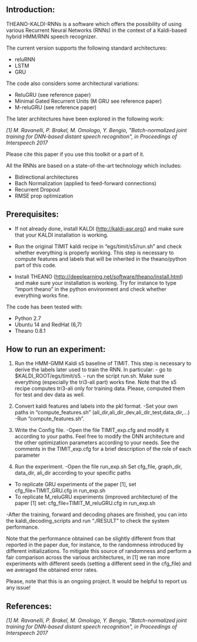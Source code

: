 ## Introduction:

THEANO-KALDI-RNNs is a software which offers the possibility of using various Recurrent Neural Networks (RNNs) in the context of a Kaldi-based hybrid HMM/RNN speech recognizer.
 
The current version supports the following standard architectures:
- reluRNN
- LSTM
- GRU
 
The code also considers some architectural variations:
- ReluGRU (see reference paper)
- Minimal Gated Recurrent Units (M GRU see reference paper)
- M-reluGRU (see reference paper)
 
The later architectures have been explored in the following work:
 
*[1] M. Ravanelli, P. Brakel, M. Omologo, Y. Bengio, "Batch-normalized joint training for DNN-based distant speech recognition", in Proceedings of Interspeech 2017*
 
Please cite this paper if you use this toolkit or a part of it.
 
All the RNNs are based on a state-of-the-art technology which includes:

- Bidirectional architectures
- Bach Normalization (applied to feed-forward connections)
- Recurrent Dropout
- RMSE prop optimization
 
## Prerequisites:

- If not already done, install KALDI (http://kaldi-asr.org/) and make sure that your KALDI installation is working. 

- Run the original  TIMIT kaldi recipe in “egs/timit/s5/run.sh” and check whether everything is properly working. This step is necessary to compute features and labels that will be inherited in the theano/python part of this code. 

- Install THEANO (http://deeplearning.net/software/theano/install.html) and make sure your installation is working. Try for instance to  type “import theano” in the python environment and check whether everything works fine. 
 
The code has been tested with:
- Python  2.7 
- Ubuntu 14 and RedHat (6,7)
- Theano 0.8.1 
 
## How to run an experiment:

1. Run the HMM-GMM Kaldi s5 baseline of TIMIT.  This step is necessary to  derive the labels later used to train the RNN.  In particular: 
             - go to $KALDI_ROOT/egs/timit/s5.
             - run the script run.sh. Make sure everything (especially the tri3-ali part) works fine. Note that the s5 recipe computes tri3-ali only for training data. Please, computed them for test and dev data as well. 
            
 
2. Convert kaldi features and labels into the pkl format. 
-Set your own paths in  “compute_features.sh” (ali_dir,ali_dir_dev,ali_dir_test,data_dir,...)
-Run “compute_features.sh”.
 
3. Write the Config file. 
-Open the file TIMIT_exp.cfg  and modify it according to your paths.  Feel free to modify the DNN architecture and the other optimization parameters according to your needs. See the comments in the  TIMIT_exp.cfg for a brief description of the role of each parameter
 
4. Run the experiment. 
-Open the file run_exp.sh
Set cfg_file, graph_dir, data_dir, ali_dir  according to your specific paths
- To replicate GRU experiments of the paper [1], set cfg_file=TIMIT_GRU.cfg in run_exp.sh
- To replicate M_reluGRU experiments (improved architecture) of the paper [1] set: cfg_file=TIMIT_M_reluGRU.cfg in run_exp.sh

-After the training, forward and decoding phases are finished, you can into the kaldi_decoding_scripts and run “./RESULT” to check the system performance.  
 
Note that the performance obtained can be slightly  different from that reported in the paper due, for instance, to the randomness introduced by different initializations. To mitigate this source of randomness and perform a fair comparison across the various architectures, in [1] we ran  more experiments with different seeds (setting a different seed in the cfg_file) and we averaged the obtained error rates. 
 
Please, note that this is an ongoing project. It would be helpful to report us any issue!
 
 
## References:
*[1] M. Ravanelli, P. Brakel, M. Omologo, Y. Bengio, "Batch-normalized joint training for DNN-based distant speech recognition", in Proceedings of Interspeech 2017*
 

